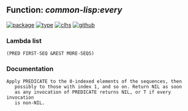 ## Function: ***common-lisp:every***
[![package](https://img.shields.io/badge/Package-COMMON--LISP-5f9ea0.svg?style=social&colorA=999999)](../) [![type](https://img.shields.io/badge/Type-Function-5f9ea0.svg?style=social&colorA=999999)](../#function) [![clhs](https://img.shields.io/badge/CLHS-EVERY-5f9ea0.svg?style=social&colorA=999999)](http://www.lispworks.com/documentation/HyperSpec/Body/f_everyc.htm) [![github](https://img.shields.io/badge/GitHub-View_the_source-5f9ea0.svg?style=social&colorA=999999&logo=github)](https://github.com/sbcl/sbcl/blob/master/src/code/quantifiers.lisp/) 
### Lambda list
```
(PRED FIRST-SEQ &REST MORE-SEQS)
```
### Documentation
```
Apply PREDICATE to the 0-indexed elements of the sequences, then
   possibly to those with index 1, and so on. Return NIL as soon
   as any invocation of PREDICATE returns NIL, or T if every invocation
   is non-NIL.
```
